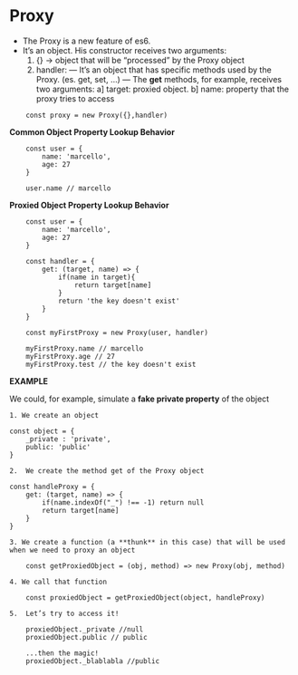 # Proxy
* The Proxy is a new feature of es6.
* It’s an object. His constructor receives two arguments:
	1. {} -> object that will be “processed” by the Proxy object
	2. handler:
	—  It’s an object that has specific methods used by the Proxy. (es. get, set, …)
	— The **get** methods, for example, receives two arguments:
		a] target: proxied object.
		b] name: property that the proxy tries to access

```
	const proxy = new Proxy({},handler)
```


 **Common Object Property Lookup Behavior**
```
	const user = {
		name: 'marcello',
		age: 27
	}

	user.name // marcello
```

**Proxied Object Property Lookup Behavior**

```
	const user = {
		name: 'marcello',
		age: 27
	}

	const handler = {
		get: (target, name) => {
			if(name in target){
				return target[name]
			}
			return 'the key doesn't exist'
		}
	}

	const myFirstProxy = new Proxy(user, handler)

	myFirstProxy.name // marcello
 	myFirstProxy.age // 27
	myFirstProxy.test // the key doesn't exist
```


**EXAMPLE**

We could, for example, simulate a **fake private property** of the object

	1. We create an object
```
const object = {
	_private : 'private',
	public: 'public'
}
```

	2.  We create the method get of the Proxy object
```
const handleProxy = {
	get: (target, name) => {
		if(name.indexOf("_") !== -1) return null
		return target[name]
    }
}
```

	3. We create a function (a **thunk** in this case) that will be used when we need to proxy an object
```
	const getProxiedObject = (obj, method) => new Proxy(obj, method)
```

	4. We call that function 
```
	const proxiedObject = getProxiedObject(object, handleProxy)
```

	5.  Let’s try to access it!
```
	proxiedObject._private //null
	proxiedObject.public // public

	...then the magic!
	proxiedObject._blablabla //public	
```